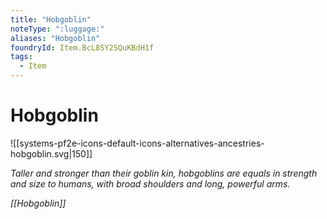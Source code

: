 ```yaml
---
title: "Hobgoblin"
noteType: ":luggage:"
aliases: "Hobgoblin"
foundryId: Item.BcL8SY2SQuKBdH1f
tags:
  - Item
---
```


# Hobgoblin
![[systems-pf2e-icons-default-icons-alternatives-ancestries-hobgoblin.svg|150]]

_Taller and stronger than their goblin kin, hobgoblins are equals in strength and size to humans, with broad shoulders and long, powerful arms._

_[[Hobgoblin]]_

